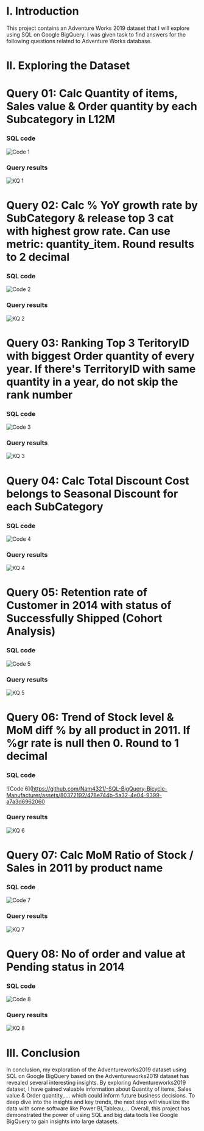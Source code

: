 # I. Introduction
This project contains an Adventure Works 2019 dataset that I will explore using SQL on Google BigQuery. I was given task to find answers for the following questions related to Adventure Works database.

# II. Exploring the Dataset


# Query 01: Calc Quantity of items, Sales value & Order quantity by each Subcategory in L12M
### SQL code
![Code 1](https://github.com/Nam4321/-SQL-BigQuery-Bicycle-Manufacturer/assets/80372192/2b301e27-d004-43f8-9a2e-51962473cf1d)
### Query results
![KQ 1](https://github.com/Nam4321/-SQL-BigQuery-Bicycle-Manufacturer/assets/80372192/80532864-efb6-4fb3-ae6e-e8917a69b97e)

# Query 02: Calc % YoY growth rate by SubCategory & release top 3 cat with highest grow rate. Can use metric: quantity_item. Round results to 2 decimal
### SQL code
![Code 2](https://github.com/Nam4321/-SQL-BigQuery-Bicycle-Manufacturer/assets/80372192/f0b92a61-41ad-4863-8116-6c497d962e6d)
### Query results
![KQ 2](https://github.com/Nam4321/-SQL-BigQuery-Bicycle-Manufacturer/assets/80372192/774f8d64-acd3-4e0f-bec8-91040352a900)

# Query 03: Ranking Top 3 TeritoryID with biggest Order quantity of every year. If there's TerritoryID with same quantity in a year, do not skip the rank number
### SQL code
![Code 3](https://github.com/Nam4321/-SQL-BigQuery-Bicycle-Manufacturer/assets/80372192/c3935ed7-5afe-4bd6-81c6-dc9856161251)
### Query results
![KQ 3](https://github.com/Nam4321/-SQL-BigQuery-Bicycle-Manufacturer/assets/80372192/9fc57620-ea82-4248-a0d2-34fc9638436b)

# Query 04: Calc Total Discount Cost belongs to Seasonal Discount for each SubCategory
### SQL code
![Code 4](https://github.com/Nam4321/-SQL-BigQuery-Bicycle-Manufacturer/assets/80372192/d1c1297c-afb3-4a3d-873e-cc89ac109dd8)
### Query results
![KQ 4](https://github.com/Nam4321/-SQL-BigQuery-Bicycle-Manufacturer/assets/80372192/d4ed7be7-63d6-41a2-a3c4-c3db7862723d)

# Query 05: Retention rate of Customer in 2014 with status of Successfully Shipped (Cohort Analysis)
### SQL code
![Code 5](https://github.com/Nam4321/-SQL-BigQuery-Bicycle-Manufacturer/assets/80372192/4cf34250-4cfb-4a2e-ab21-423f4edf1146)
### Query results
![KQ 5](https://github.com/Nam4321/-SQL-BigQuery-Bicycle-Manufacturer/assets/80372192/2c22b27e-9706-44b4-acba-874477602e01)

# Query 06: Trend of Stock level & MoM diff % by all product in 2011. If %gr rate is null then 0. Round to 1 decimal
### SQL code
![Code 6](https://github.com/Nam4321/-SQL-BigQuery-Bicycle-Manufacturer/assets/80372192/478e744b-5a32-4e04-9399-a7a3d6962060
### Query results
![KQ 6](https://github.com/Nam4321/-SQL-BigQuery-Bicycle-Manufacturer/assets/80372192/10efcbdc-2288-4033-88d3-33819d9b9511)

# Query 07: Calc MoM Ratio of Stock / Sales in 2011 by product name
### SQL code
![Code 7](https://github.com/Nam4321/-SQL-BigQuery-Bicycle-Manufacturer/assets/80372192/591e237a-3ed3-4fcc-b681-1032862c473c)
### Query results
![KQ 7](https://github.com/Nam4321/-SQL-BigQuery-Bicycle-Manufacturer/assets/80372192/bc12ffc6-37ba-4273-9f47-091c7da2b80f)

# Query 08: No of order and value at Pending status in 2014
### SQL code
![Code 8](https://github.com/Nam4321/-SQL-BigQuery-Bicycle-Manufacturer/assets/80372192/f11125db-82e6-448b-bfc0-fcd9ee49cb68)
### Query results
![KQ 8](https://github.com/Nam4321/-SQL-BigQuery-Bicycle-Manufacturer/assets/80372192/424c5981-b8ea-46c9-ab30-409523347a96)


# III. Conclusion
In conclusion, my exploration of the Adventureworks2019 dataset using SQL on Google BigQuery based on the Adventureworks2019 dataset has revealed several interesting insights. By exploring Adventureworks2019 dataset, I have gained valuable information about Quantity of items, Sales value & Order quantity,.... which could inform future business decisions. To deep dive into the insights and key trends, the next step will visualize the data with some software like Power BI,Tableau,... Overall, this project has demonstrated the power of using SQL and big data tools like Google BigQuery to gain insights into large datasets.
